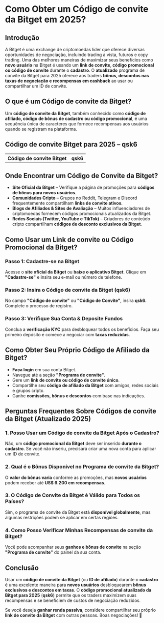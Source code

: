 <h1>Como Obter um Código de convite da Bitget em 2025?</h1>
    
<h2>Introdução</h2>
<p>A Bitget é uma exchange de criptomoedas líder que oferece diversas oportunidades de negociação, incluindo trading à vista, futuros e copy trading. Uma das melhores maneiras de maximizar seus benefícios como <strong>novo usuário</strong> na Bitget é usando um <strong>link de convite, código promocional ou código de convite</strong> durante o <strong>cadastro</strong>. O <strong>atualizado</strong> programa de convite da Bitget para 2025 oferece aos traders <strong>bônus, descontos nas taxas de negociação e recompensas em cashback</strong> ao usar ou compartilhar um ID de convite.</p>

<h2>O que é um Código de convite da Bitget?</h2>
<p>Um <strong>código de convite da Bitget</strong>, também conhecido como <strong>código de afiliado, código de bônus de cadastro ou código promocional</strong>, é uma sequência única de caracteres que fornece recompensas aos usuários quando se registram na plataforma.</p>

<h2>Código de convite Bitget para 2025 – qsk6</h2>
<table>
        <tr>
            <th>Código de convite Bitget</th>
            <th>qsk6</th>
        </tr>
</table>

<h2>Onde Encontrar um Código de Convite da Bitget?</h2>
    <ul>
        <li><strong>Site Oficial da Bitget</strong> – Verifique a página de promoções para <strong>códigos de bônus para novos usuários</strong>.</li>
        <li><strong>Comunidades Cripto</strong> – Grupos no Reddit, Telegram e Discord frequentemente compartilham <strong>links de convite ativos</strong>.</li>
        <li><strong>Blogs de Afiliados & Sites de Avaliação</strong> – Muitos influenciadores de criptomoedas fornecem códigos promocionais atualizados da Bitget.</li>
        <li><strong>Redes Sociais (Twitter, YouTube e TikTok)</strong> – Criadores de conteúdo cripto compartilham <strong>códigos de desconto exclusivos da Bitget</strong>.</li>
    </ul>

<h2>Como Usar um Link de convite ou Código Promocional da Bitget?</h2>
<h3>Passo 1: Cadastre-se na Bitget</h3>
<p>Acesse o <strong>site oficial da Bitget</strong> ou <strong>baixe o aplicativo Bitget</strong>. Clique em <strong>"Cadastre-se"</strong> e insira seu e-mail ou número de telefone.</p>

<h3>Passo 2: Insira o Código de convite da Bitget (qsk6)</h3>
<p>No campo <strong>"Código de convite"</strong> ou <strong>"Código de Convite"</strong>, insira <strong>qsk6</strong>. Complete o processo de registro.</p>

<h3>Passo 3: Verifique Sua Conta & Deposite Fundos</h3>
<p>Conclua a <strong>verificação KYC</strong> para desbloquear todos os benefícios. Faça seu primeiro depósito e comece a negociar com <strong>taxas reduzidas</strong>.</p>

<h2>Como Obter Seu Próprio Código de Afiliado da Bitget?</h2>
    <ul>
        <li><strong>Faça login</strong> em sua conta Bitget.</li>
        <li>Navegue até a seção <strong>"Programa de convite"</strong>.</li>
        <li>Gere um <strong>link de convite ou código de convite único</strong>.</li>
        <li>Compartilhe seu <strong>código de afiliado da Bitget</strong> com amigos, redes sociais e grupos cripto.</li>
        <li>Ganhe <strong>comissões, bônus e descontos</strong> com base nas indicações.</li>
    </ul>

<h2>Perguntas Frequentes Sobre Códigos de convite da Bitget (Atualizado 2025)</h2>
<h3>1. Posso Usar um Código de convite da Bitget Após o Cadastro?</h3>
<p>Não, um <strong>código promocional da Bitget</strong> deve ser inserido <strong>durante o cadastro</strong>. Se você não inseriu, precisará criar uma nova conta para aplicar um ID de convite.</p>

<h3>2. Qual é o Bônus Disponível no Programa de convite da Bitget?</h3>
<p>O <strong>valor do bônus varia</strong> conforme as promoções, mas <strong>novos usuários</strong> podem receber até <strong>US$ 6.200 em recompensas</strong>.</p>

<h3>3. O Código de Convite da Bitget é Válido para Todos os Países?</h3>
<p>Sim, o programa de convite da Bitget está <strong>disponível globalmente</strong>, mas algumas restrições podem se aplicar em certas regiões.</p>

<h3>4. Como Posso Verificar Minhas Recompensas de convite da Bitget?</h3>
<p>Você pode acompanhar seus <strong>ganhos e bônus de convite</strong> na seção <strong>"Programa de convite"</strong> do painel da sua conta.</p>

<h2>Conclusão</h2>
<p>Usar um <strong>código de convite da Bitget</strong> (ou <strong>ID de afiliado</strong>) durante o <strong>cadastro</strong> é uma excelente maneira para <strong>novos usuários</strong> desbloquearem <strong>bônus exclusivos e descontos em taxas</strong>. O <strong>código promocional atualizado da Bitget para 2025</strong> (<strong>qsk6</strong>) permite que os traders maximizem suas recompensas e se beneficiem de custos de negociação reduzidos.</p>
<p>Se você deseja <strong>ganhar renda passiva</strong>, considere compartilhar seu próprio <strong>link de convite da Bitget</strong> com outras pessoas. Boas negociações! 🚀</p>
</body>
</html>
